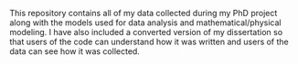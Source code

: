 This repository contains all of my data collected during my PhD project along with the models used for data analysis and mathematical/physical modeling. 
I have also included a converted version of my dissertation so that users of the code can understand how it was written
and users of the data can see how it was collected.
